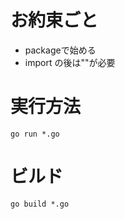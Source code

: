 # お約束ごと
- packageで始める  
- import の後は\"\"が必要  
  
# 実行方法    
```
go run *.go
```

# ビルド  

```
go build *.go
```



